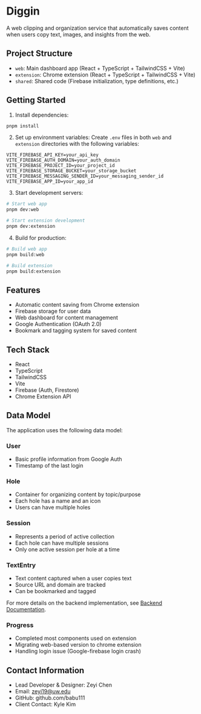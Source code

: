 # Diggin

A web clipping and organization service that automatically saves content when users copy text, images, and insights from the web.

## Project Structure

- `web`: Main dashboard app (React + TypeScript + TailwindCSS + Vite)
- `extension`: Chrome extension (React + TypeScript + TailwindCSS + Vite)
- `shared`: Shared code (Firebase initialization, type definitions, etc.)

## Getting Started

1. Install dependencies:
```bash
pnpm install
```

2. Set up environment variables:
Create `.env` files in both `web` and `extension` directories with the following variables:
```
VITE_FIREBASE_API_KEY=your_api_key
VITE_FIREBASE_AUTH_DOMAIN=your_auth_domain
VITE_FIREBASE_PROJECT_ID=your_project_id
VITE_FIREBASE_STORAGE_BUCKET=your_storage_bucket
VITE_FIREBASE_MESSAGING_SENDER_ID=your_messaging_sender_id
VITE_FIREBASE_APP_ID=your_app_id
```

3. Start development servers:
```bash
# Start web app
pnpm dev:web

# Start extension development
pnpm dev:extension
```

4. Build for production:
```bash
# Build web app
pnpm build:web

# Build extension
pnpm build:extension
```

## Features

- Automatic content saving from Chrome extension
- Firebase storage for user data
- Web dashboard for content management
- Google Authentication (OAuth 2.0)
- Bookmark and tagging system for saved content

## Tech Stack

- React
- TypeScript
- TailwindCSS
- Vite
- Firebase (Auth, Firestore)
- Chrome Extension API

## Data Model

The application uses the following data model:

### User
- Basic profile information from Google Auth
- Timestamp of the last login

### Hole
- Container for organizing content by topic/purpose
- Each hole has a name and an icon
- Users can have multiple holes

### Session
- Represents a period of active collection
- Each hole can have multiple sessions
- Only one active session per hole at a time

### TextEntry
- Text content captured when a user copies text
- Source URL and domain are tracked
- Can be bookmarked and tagged

For more details on the backend implementation, see [Backend Documentation](./shared/src/services/README.md).

### Progress
- Completed most components used on extension
- Migrating web-based version to chrome extension
- Handling login issue (Google-firebase login crash)

## Contact Information
- Lead Developer & Designer: Zeyi Chen
- Email: zeyi19@uw.edu
- GitHub: github.com/babu111
- Client Contact: Kyle Kim
